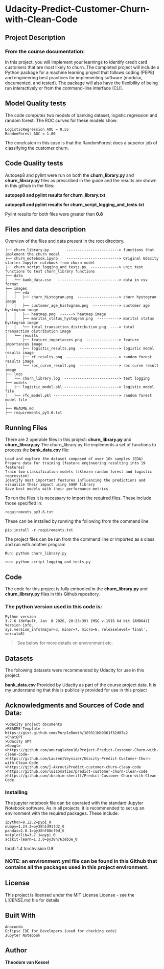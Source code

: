# Udacity-Predict-Customer-Churn-with-Clean-Code

## Project Description
### From the course documentation:

In this project, you will implement your learnings to identify credit card customers that are most likely to churn. The completed project will include a Python package for a machine learning project that follows coding (PEP8) and engineering best practices for implementing software (modular, documented, and tested). The package will also have the flexibility of being run interactively or from the command-line interface (CLI).

## Model Quality tests
The code computes two models of banking dataset, logistic regression and random forest. The ROC curves for these models show:

	LogisticRegression AOC = 0.55
	RandomForest AOC = 1.00

The conclusion in this case is that the RandomForest does a superior job of classifying the customer churn. 

## Code Quality tests

Autopep8 and pylint were run on both the **churn_library.py** and **churn_library.py** files as prescribed in the guide
and the results are shown in this github in the files:

**autopep8 and pylint results for churn_library.txt**

**autopep8 and pylint results for churn_script_logging_and_tests.txt**

Pylint results for both files were greater than **0.8**

## Files and data description
Overview of the files and data present in the root directory. 

	├── churn_library.py        ------------------------> functions that implement the churn model
	├── churn_notebook.ipynb    ------------------------> Original Udacity starter Jupyter notebook from churn model 
	├── churn_script_logging_and_tests.py  -------------> unit test functions to test churn_library functions
	├── data
	│   └── bank_data.csv   ----------------------------> data in csv format
	├── images
	│   ├── eda 
	│   │   ├── churn_histogram.png  -------------------> churn hystogram image
	│   │   ├── customer_age_histogram.png  ------------> customer age hystogram image
	│   │   ├── heatmap.png  ------> heatmap image
	│   │   ├── marital_status_hystogram.png  ----------> marital status hystogram image
	│   │   └── total_transaction_distribution.png  ----> total transaction distribution image
	│   └── results
	│       ├── feature_importances.png  ---------------> feature importances image
	│       ├── logistic_results.png  ------------------> logistic model results image
	│       ├── rf_results.png  ------------------------> random forest results image
	│       └── roc_curve_result.png  ------------------> roc curve result image
	├── logs
	│   └── churn_library.log  -------------------------> test logging
	├── models
	│   ├── logistic_model.pkl -------------------------> logistic model file
	│   └── rfc_model.pkl ------------------------------> random forest model file
	│
	├── README.md
	├── requirements_py3.6.txt

## Running Files
There are 2 operable files in this project: **churn_library.py** and **churn_library.py**
The churn_library.py file implements a set of functions to process the 	**bank_data.csv** file:

	Load and explore the dataset composed of over 10k samples (EDA)
	Prepare data for training (feature engineering resulting into 19 features)
	Train two classification models (sklearn random forest and logistic regression)
	Identify most important features influencing the predictions and visualize their impact using SHAP library
	Save best models with their performance metrics

 To run the files it is necessary to import the required files. These include those specified in:
 
 	requirements_py3.6.txt
  
  These can be installed by running the following from the command line

	pip install -r requirements.txt
  
 The project files can be run from the command line or imported as a class and run with another program
 
 	Run: python churn_library.py 
 
 	run: python_script_logging_and_tests.py


## Code
The code for this project is fully embodied in the **churn_library.py** and **churn_library.py** files in this Github repository.

### The python version used in this code is:

	Python version
	3.7.6 (default, Jan  8 2020, 20:23:39) [MSC v.1916 64 bit (AMD64)]
	Version info.
	sys.version_info(major=3, minor=7, micro=6, releaselevel='final', serial=0)

>See below for more details on environment etc. 

## Datasets
The following datasets were recommended by Udacity for use in this project:

**bank_data.csv**	Provided by Udacity as part of the course project data.
It is my understanding that this is publically provided for use in this project

    
## Acknowledgments and Sources of Code and Data:

    >Udacity project documents
    >README-Template - https://gist.github.com/PurpleBooth/109311bb0361f32d87a2
    >ChatGPT
    >Udacity GPT
    >Google
    >https://github.com/anuraglahon16/Project-Predict-Customer-Churn-with-clean-code-
    >https://github.com/LaurentVeyssier/Udacity-Predict-Customer-Churn-with-Clean-Code
    >https://github.com/I-Akrout/Predict-customer-churn-clean-code
    >https://github.com/luizomatias/predict-customer-churn-clean-code
    >https://github.com/ibrahim-sheriff/Predict-Customer-Churn-with-Clean-Code


### Installing
The jupyter notebook file can be operated with the standard Jupyter Notebook software.
As in all projects, it is recommended to set up an environment with the required packages. These include:

	ipython=8.12.2=pypi_0
	numpy=1.24.3=py38h1d91fd2_0
	pandas=2.0.1=py38hf08cf0d_0
	matplotlib=3.7.1=pypi_0
	scikit-learn=1.3.0=py38h763eb3e_0
  torch 1.4
  torchvision 0.8

 
 ### NOTE: an **environment.yml file** can be found in this Github that contains all the packages used in this project environment.
 
 ## License
This project is licensed under the MIT License  License - see the LICENSE.md file for details

## Built With
	Anaconda
	Eclipse IDE for Developers (used for checking code)
	Jupyter Notebook
## Author
**Theodore van Kessel** 


